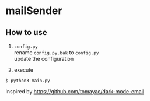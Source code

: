 # mailSender

## How to use
1. `config.py`   
rename `config.py.bak` to `config.py`    
update the configuration   

2. execute   
```
$ python3 main.py
```

Inspired by https://github.com/tomayac/dark-mode-email